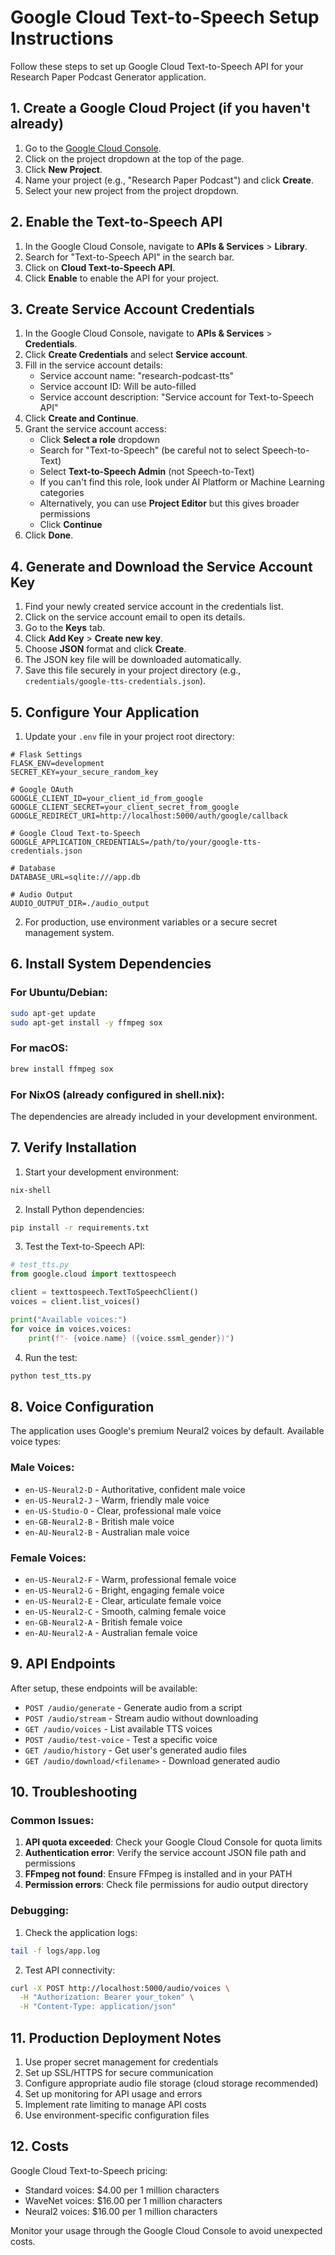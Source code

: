 # Google Cloud Text-to-Speech Setup Instructions

Follow these steps to set up Google Cloud Text-to-Speech API for your Research Paper Podcast Generator application.

## 1. Create a Google Cloud Project (if you haven't already)

1. Go to the [Google Cloud Console](https://console.cloud.google.com/).
2. Click on the project dropdown at the top of the page.
3. Click **New Project**.
4. Name your project (e.g., "Research Paper Podcast") and click **Create**.
5. Select your new project from the project dropdown.

## 2. Enable the Text-to-Speech API

1. In the Google Cloud Console, navigate to **APIs & Services** > **Library**.
2. Search for "Text-to-Speech API" in the search bar.
3. Click on **Cloud Text-to-Speech API**.
4. Click **Enable** to enable the API for your project.

## 3. Create Service Account Credentials

1. In the Google Cloud Console, navigate to **APIs & Services** > **Credentials**.
2. Click **Create Credentials** and select **Service account**.
3. Fill in the service account details:
   - Service account name: "research-podcast-tts"
   - Service account ID: Will be auto-filled
   - Service account description: "Service account for Text-to-Speech API"
4. Click **Create and Continue**.
5. Grant the service account access:
   - Click **Select a role** dropdown
   - Search for "Text-to-Speech" (be careful not to select Speech-to-Text)
   - Select **Text-to-Speech Admin** (not Speech-to-Text) 
   - If you can't find this role, look under AI Platform or Machine Learning categories
   - Alternatively, you can use **Project Editor** but this gives broader permissions
   - Click **Continue**
6. Click **Done**.

## 4. Generate and Download the Service Account Key

1. Find your newly created service account in the credentials list.
2. Click on the service account email to open its details.
3. Go to the **Keys** tab.
4. Click **Add Key** > **Create new key**.
5. Choose **JSON** format and click **Create**.
6. The JSON key file will be downloaded automatically.
7. Save this file securely in your project directory (e.g., `credentials/google-tts-credentials.json`).

## 5. Configure Your Application

1. Update your `.env` file in your project root directory:

```env
# Flask Settings
FLASK_ENV=development
SECRET_KEY=your_secure_random_key

# Google OAuth
GOOGLE_CLIENT_ID=your_client_id_from_google
GOOGLE_CLIENT_SECRET=your_client_secret_from_google
GOOGLE_REDIRECT_URI=http://localhost:5000/auth/google/callback

# Google Cloud Text-to-Speech
GOOGLE_APPLICATION_CREDENTIALS=/path/to/your/google-tts-credentials.json

# Database
DATABASE_URL=sqlite:///app.db

# Audio Output
AUDIO_OUTPUT_DIR=./audio_output
```

2. For production, use environment variables or a secure secret management system.

## 6. Install System Dependencies

### For Ubuntu/Debian:
```bash
sudo apt-get update
sudo apt-get install -y ffmpeg sox
```

### For macOS:
```bash
brew install ffmpeg sox
```

### For NixOS (already configured in shell.nix):
The dependencies are already included in your development environment.

## 7. Verify Installation

1. Start your development environment:
```bash
nix-shell
```

2. Install Python dependencies:
```bash
pip install -r requirements.txt
```

3. Test the Text-to-Speech API:
```python
# test_tts.py
from google.cloud import texttospeech

client = texttospeech.TextToSpeechClient()
voices = client.list_voices()

print("Available voices:")
for voice in voices.voices:
    print(f"- {voice.name} ({voice.ssml_gender})")
```

4. Run the test:
```bash
python test_tts.py
```

## 8. Voice Configuration

The application uses Google's premium Neural2 voices by default. Available voice types:

### Male Voices:
- `en-US-Neural2-D` - Authoritative, confident male voice
- `en-US-Neural2-J` - Warm, friendly male voice
- `en-US-Studio-O` - Clear, professional male voice
- `en-GB-Neural2-B` - British male voice
- `en-AU-Neural2-B` - Australian male voice

### Female Voices:
- `en-US-Neural2-F` - Warm, professional female voice
- `en-US-Neural2-G` - Bright, engaging female voice
- `en-US-Neural2-E` - Clear, articulate female voice
- `en-US-Neural2-C` - Smooth, calming female voice
- `en-GB-Neural2-A` - British female voice
- `en-AU-Neural2-A` - Australian female voice

## 9. API Endpoints

After setup, these endpoints will be available:

- `POST /audio/generate` - Generate audio from a script
- `POST /audio/stream` - Stream audio without downloading
- `GET /audio/voices` - List available TTS voices
- `POST /audio/test-voice` - Test a specific voice
- `GET /audio/history` - Get user's generated audio files
- `GET /audio/download/<filename>` - Download generated audio

## 10. Troubleshooting

### Common Issues:

1. **API quota exceeded**: Check your Google Cloud Console for quota limits
2. **Authentication error**: Verify the service account JSON file path and permissions
3. **FFmpeg not found**: Ensure FFmpeg is installed and in your PATH
4. **Permission errors**: Check file permissions for audio output directory

### Debugging:

1. Check the application logs:
```bash
tail -f logs/app.log
```

2. Test API connectivity:
```bash
curl -X POST http://localhost:5000/audio/voices \
  -H "Authorization: Bearer your_token" \
  -H "Content-Type: application/json"
```

## 11. Production Deployment Notes

1. Use proper secret management for credentials
2. Set up SSL/HTTPS for secure communication
3. Configure appropriate audio file storage (cloud storage recommended)
4. Set up monitoring for API usage and errors
5. Implement rate limiting to manage API costs
6. Use environment-specific configuration files

## 12. Costs

Google Cloud Text-to-Speech pricing:
- Standard voices: $4.00 per 1 million characters
- WaveNet voices: $16.00 per 1 million characters
- Neural2 voices: $16.00 per 1 million characters

Monitor your usage through the Google Cloud Console to avoid unexpected costs.